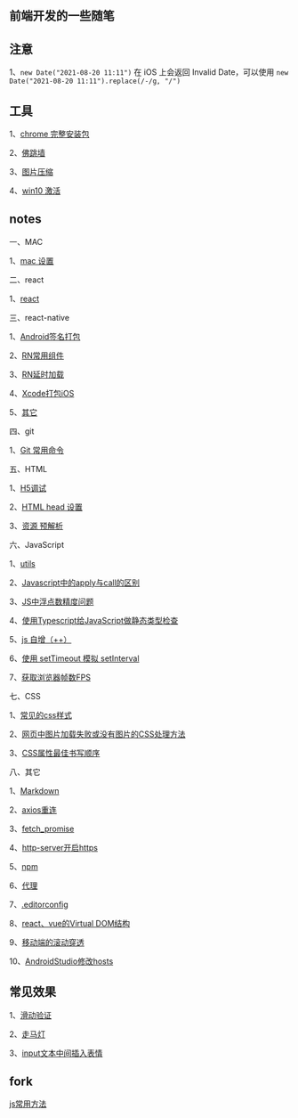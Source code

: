 ## 前端开发的一些随笔

## 注意

1、`new Date("2021-08-20 11:11")` 在 iOS 上会返回 Invalid Date，可以使用 `new Date("2021-08-20 11:11").replace(/-/g, "/")`

## 工具

1、[chrome 完整安装包](https://www.google.com/intl/zh-CN/chrome/?standalone=1)

2、[佛跳墙](https://github.com/getfotiaoqiang/download)

3、[图片压缩](https://tinypng.com/)

4、[win10 激活](https://github.com/massgravel/Microsoft-Activation-Scripts/releases)


## notes

一、MAC

1、[mac 设置](https://github.com/438198602/frontend/blob/master/mac/mac%20%E8%AE%BE%E7%BD%AE.md)

二、react

1、[react](https://github.com/438198602/frontend/blob/master/react/react.md)

三、react-native

1、[Android签名打包](https://github.com/438198602/frontend/blob/master/react-native/Android%E7%AD%BE%E5%90%8D%E6%89%93%E5%8C%85.md)

2、[RN常用组件](https://github.com/438198602/frontend/blob/master/react-native/RN%E5%B8%B8%E7%94%A8%E7%BB%84%E4%BB%B6.md)

3、[RN延时加载](https://github.com/438198602/frontend/blob/master/react-native/RN%E5%BB%B6%E6%97%B6%E5%8A%A0%E8%BD%BD.md)

4、[Xcode打包iOS](https://github.com/438198602/frontend/blob/master/react-native/Xcode%E6%89%93%E5%8C%85iOS.md)

5、[其它](https://github.com/438198602/frontend/blob/master/react-native/%E5%85%B6%E5%AE%83.md)

四、git

1、[Git 常用命令](https://github.com/438198602/frontend/blob/master/Git%20%E5%B8%B8%E7%94%A8%E5%91%BD%E4%BB%A4.md)

五、HTML

1、[H5调试](https://github.com/438198602/frontend/blob/master/H5%E8%B0%83%E8%AF%95.md)

2、[HTML head 设置](https://github.com/438198602/frontend/blob/master/HTML%20head%20%E8%AE%BE%E7%BD%AE.md)

3、[资源 预解析](https://github.com/438198602/frontend/blob/master/%E8%B5%84%E6%BA%90%20%E9%A2%84%E8%A7%A3%E6%9E%90.md)

六、JavaScript

1、[utils](https://github.com/438198602/frontend/blob/master/utils.md)

2、[Javascript中的apply与call的区别](https://github.com/438198602/frontend/issues/2)

3、[JS中浮点数精度问题](https://github.com/438198602/frontend/issues/4)

4、[使用Typescript给JavaScript做静态类型检查](https://github.com/438198602/frontend/issues/5)

5、[js 自增（++）](https://github.com/438198602/frontend/issues/6)

6、[使用 setTimeout 模拟 setInterval](https://github.com/438198602/frontend/issues/12)

7、[获取浏览器帧数FPS](https://github.com/438198602/frontend/blob/master/getFPS.js)

七、CSS

1、[常见的css样式](https://github.com/438198602/frontend/blob/master/%E5%B8%B8%E8%A7%81%E7%9A%84css%E6%A0%B7%E5%BC%8F.md)

2、[网页中图片加载失败或没有图片的CSS处理方法](https://github.com/438198602/frontend/issues/7)

3、[CSS属性最佳书写顺序](https://github.com/438198602/frontend/issues/13)

八、其它

1、[Markdown](https://github.com/438198602/frontend/blob/master/Markdown.md)

2、[axios重连](https://github.com/438198602/frontend/blob/master/axios%E9%87%8D%E8%BF%9E.md)

3、[fetch_promise](https://github.com/438198602/frontend/blob/master/fetch_promise.html)

4、[http-server开启https](https://github.com/438198602/frontend/blob/master/http-server%E5%BC%80%E5%90%AFhttps.md)

5、[npm](https://github.com/438198602/frontend/blob/master/npm.md)

6、[代理](https://github.com/438198602/frontend/blob/master/%E4%BB%A3%E7%90%86.md)

7、[.editorconfig](https://github.com/438198602/frontend/issues/8)

8、[react、vue的Virtual DOM结构](https://github.com/438198602/frontend/issues/10)

9、[移动端的滚动穿透](https://github.com/438198602/frontend/issues/11)

10、[AndroidStudio修改hosts](https://github.com/438198602/frontend/blob/master/AndroidStudio%E4%BF%AE%E6%94%B9hosts.md)


## 常见效果

1、[滑动验证](https://github.com/438198602/frontend/blob/master/%E5%B8%B8%E8%A7%81%E6%95%88%E6%9E%9C/%E6%BB%91%E5%8A%A8%E9%AA%8C%E8%AF%81.html)

2、[走马灯](https://github.com/438198602/frontend/blob/master/%E5%B8%B8%E8%A7%81%E6%95%88%E6%9E%9C/%E8%B5%B0%E9%A9%AC%E7%81%AF.md)

3、[input文本中间插入表情](https://github.com/438198602/frontend/blob/master/%E5%B8%B8%E8%A7%81%E6%95%88%E6%9E%9C/input_select.html)


## fork

[js常用方法](https://github.com/cd-dongzi/utils)
